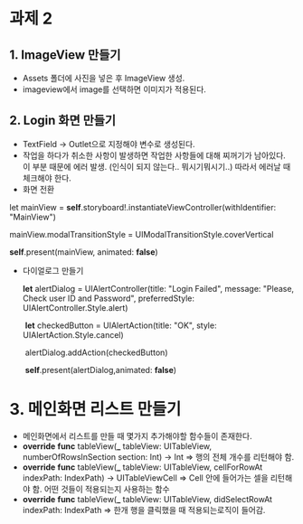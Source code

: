 # 과제 2

## 1. ImageView 만들기 

- Assets 폴더에 사진을 넣은 후 ImageView 생성.
- imageview에서 image를 선택하면 이미지가 적용된다.

## 2. Login 화면 만들기

-  TextField -> Outlet으로 지정해야 변수로 생성된다.
- 작업을 하다가 취소한 사항이 발생하면 작업한 사항들에 대해 찌꺼기가 남아있다. 이 부분 때문에 에러 발생. (인식이 되지 않는다.. 뭐시기뭐시기..)
  따라서 에러날 때 체크해야 한다.
- 화면 전환

let mainView = **self**.storyboard!.instantiateViewController(withIdentifier: "MainView")

mainView.modalTransitionStyle = UIModalTransitionStyle.coverVertical

 **self**.present(mainView, animated: **false**)

- 다이얼로그 만들기

  **let** alertDialog = UIAlertController(title: "Login Failed", message: "Please, Check user ID and Password", preferredStyle: UIAlertController.Style.alert)

  ​            **let** checkedButton = UIAlertAction(title: "OK", style: UIAlertAction.Style.cancel)

  ​            alertDialog.addAction(checkedButton)

  ​            **self**.present(alertDialog,animated: **false**)



# 3. 메인화면 리스트 만들기

- 메인화면에서 리스트를 만들 때 몇가지 추가해야할 함수들이 존재한다.
- **override** **func** tableView(**_** tableView: UITableView, numberOfRowsInSection section: Int) -> Int  => 행의 전체 개수를 리턴해야 함.
- **override** **func** tableView(**_** tableView: UITableView, cellForRowAt indexPath: IndexPath) -> UITableViewCell => Cell 안에 들어가는 셀을 리턴해야 함.
  어떤 것들이 적용되는지 사용하는 함수
- **override** **func** tableView(**_** tableView: UITableView, didSelectRowAt indexPath: IndexPath => 한개 행을 클릭했을 때 적용되는로직이 들어감.